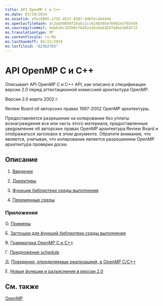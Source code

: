 ```yaml
---
title: API OpenMP C и C++
ms.date: 03/20/2019
ms.assetid: efec8865-a755-452f-838f-ddbfecab44d4
ms.openlocfilehash: dc3ab50059f16abc2cc6148395ef6982e5f85449
ms.sourcegitcommit: 0ab61bc3d2b6cfbd52a16c6ab2b97a8ea1864f12
ms.translationtype: MT
ms.contentlocale: ru-RU
ms.lasthandoff: 04/23/2019
ms.locfileid: "62362703"
---
```

# <a name="openmp-c-and-c-application-program-interface"></a>API OpenMP C и C++

Описывает API OpenMP C и C++ API, как описано в спецификации версии 2.0 перед аттестационной комиссией архитектура OpenMP.

Версии 2.0 марта 2002 г.

Review Board об авторских правах 1997-2002 OpenMP архитектуры.

Предоставляется разрешение на копирование без уплаты вознаграждения все или часть этого материала, предоставленные уведомление об авторских правах OpenMP архитектура Review Board и отображаться заголовок в этом документе. Обратите внимание, что является, учитывая, что копирование является разрешением OpenMP архитектура проверки доски.

## <a name="contents"></a>Описание

1. [Введение](1-introduction.md)

1. [Директивы](2-directives.md)

1. [Функции библиотеки среды выполнения](3-run-time-library-functions.md)

1. [Переменные среды](4-environment-variables.md)

### <a name="appendices"></a>Приложения

О. [Примеры](a-examples.md)

Б. [Заглушки для функций библиотеки среды выполнения](b-stubs-for-run-time-library-functions.md)

В. [Грамматика OpenMP C и C++](c-openmp-c-and-cpp-grammar.md)

Г. [Предложение schedule](d-using-the-schedule-clause.md)

Д. [Поведения, определяемые реализацией, в OpenMP C/C++](e-implementation-defined-behaviors-in-openmp-c-cpp.md)

Е. [Новые функции и разъяснения в версии 2.0](f-new-features-and-clarifications-in-version-2-0.md)

## <a name="see-also"></a>См. также

[OpenMP](../../parallel/openmp/openmp-in-visual-cpp.md)<br/>

